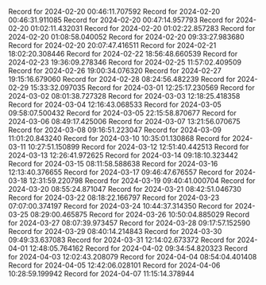 
Record for 2024-02-20 00:46:11.707592
Record for 2024-02-20 00:46:31.911085
Record for 2024-02-20 00:47:14.957793
Record for 2024-02-20 01:02:11.432031
Record for 2024-02-20 01:02:22.857283
Record for 2024-02-20 01:08:58.040052
Record for 2024-02-20 09:33:27.983680
Record for 2024-02-20 20:07:47.416511
Record for 2024-02-21 18:02:20.308446
Record for 2024-02-22 18:56:48.660539
Record for 2024-02-23 19:36:09.278346
Record for 2024-02-25 11:57:02.409509
Record for 2024-02-26 19:00:34.076320
Record for 2024-02-27 19:15:16.679060
Record for 2024-02-28 08:24:56.482239
Record for 2024-02-29 15:33:32.097035
Record for 2024-03-01 12:25:17.230569
Record for 2024-03-02 08:01:38.727328
Record for 2024-03-03 12:18:25.418358
Record for 2024-03-04 12:16:43.068533
Record for 2024-03-05 09:58:07.500432
Record for 2024-03-05 22:15:58.870677
Record for 2024-03-06 08:49:17.425006
Record for 2024-03-07 13:21:56.070675
Record for 2024-03-08 09:16:51.223047
Record for 2024-03-09 11:01:20.843240
Record for 2024-03-10 10:35:01.130868
Record for 2024-03-11 10:27:51.150899
Record for 2024-03-12 12:51:40.442513
Record for 2024-03-13 12:26:41.972625
Record for 2024-03-14 09:18:10.323442
Record for 2024-03-15 08:11:58.588638
Record for 2024-03-16 12:13:40.376655
Record for 2024-03-17 09:46:47.676557
Record for 2024-03-18 12:31:59.220798
Record for 2024-03-19 09:40:41.000704
Record for 2024-03-20 08:55:24.871047
Record for 2024-03-21 08:42:51.046730
Record for 2024-03-22 08:18:22.166797
Record for 2024-03-23 07:07:00.374197
Record for 2024-03-24 10:44:37.314350
Record for 2024-03-25 08:29:00.465875
Record for 2024-03-26 10:50:04.885029
Record for 2024-03-27 08:07:39.973457
Record for 2024-03-28 09:17:57.152590
Record for 2024-03-29 08:40:14.214843
Record for 2024-03-30 09:49:33.637083
Record for 2024-03-31 12:14:02.673372
Record for 2024-04-01 12:48:05.764162
Record for 2024-04-02 09:34:54.820323
Record for 2024-04-03 12:02:43.208079
Record for 2024-04-04 08:54:04.401408
Record for 2024-04-05 12:42:06.028101
Record for 2024-04-06 10:28:59.199942
Record for 2024-04-07 11:15:14.378944